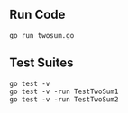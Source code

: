 ## Run Code
```
go run twosum.go
```

## Test Suites
```
go test -v 
go test -v -run TestTwoSum1
go test -v -run TestTwoSum2
```
